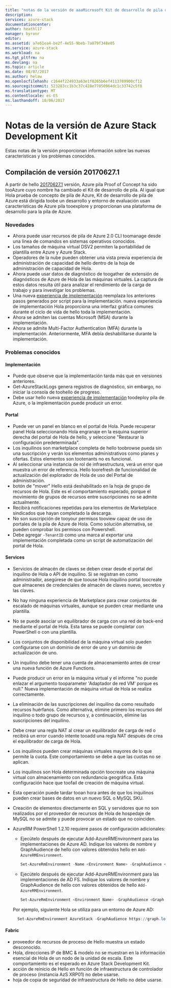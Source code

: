 ```yaml
---
title: "notas de la versión de aaaMicrosoft Kit de desarrollo de pila de Azure | Documentos de Microsoft"
description: 
services: azure-stack
documentationcenter: 
author: heathl17
manager: byronr
editor: 
ms.assetid: a7e61ea4-be2f-4e55-9beb-7a079f348e05
ms.service: azure-stack
ms.workload: na
ms.tgt_pltfrm: na
ms.devlang: na
ms.topic: article
ms.date: 08/07/2017
ms.author: helaw
ms.openlocfilehash: c1644f224933a63e1f0265b6ef4113789900cf12
ms.sourcegitcommit: 523283cc1b3c37c428e77850964dc1c33742c5f0
ms.translationtype: MT
ms.contentlocale: es-ES
ms.lasthandoff: 10/06/2017
---
```

# <a name="azure-stack-development-kit-release-notes"></a>Notas de la versión de Azure Stack Development Kit
Estas notas de la versión proporcionan información sobre las nuevas características y los problemas conocidos.

## <a name="release-build-201706271"></a>Compilación de versión 20170627.1
A partir de hello [20170627.1](azure-stack-updates.md#determine-the-current-version) versión, Azure pila Proof of Concept ha sido tooAzure cuyo nombre ha cambiado el Kit de desarrollo de pila.  Al igual que Hola prueba de concepto de pila de Azure, Kit de desarrollo de pila de Azure está dirigida toobe un desarrollo y entorno de evaluación usan características de Azure pila tooexplore y proporcionan una plataforma de desarrollo para la pila de Azure.

### <a name="whats-new"></a>Novedades
- Ahora puede usar recursos de pila de Azure 2.0 CLI toomanage desde una línea de comandos en sistemas operativos conocidos.
- Los tamaños de máquina virtual DSV2 permiten la portabilidad de plantilla entre Azure y Azure Stack.
- Operadores de la nube pueden obtener una vista previa experiencia de administración de capacidad de hello dentro de la hoja de administración de capacidad de Hola.
- Ahora puede usar datos de diagnóstico de toogather de extensión de diagnósticos de Azure de Hola de las máquinas virtuales.  La captura de estos datos resulta útil para analizar el rendimiento de la carga de trabajo y para investigar los problemas.
- Una nueva [experiencia de implementación](azure-stack-run-powershell-script.md) reemplaza los anteriores pasos generados por script para la implementación.  nueva experiencia de implementación Hola proporciona una interfaz gráfica comunes durante el ciclo de vida de hello toda la implementación.
- Ahora se admiten las cuentas Microsoft (MSA) durante la implementación.
- Ahora se admite Multi-Factor Authentication (MFA) durante la implementación.  Anteriormente, MFA debía deshabilitarse durante la implementación.

### <a name="known-issues"></a>Problemas conocidos
#### <a name="deployment"></a>Implementación
* Puede que observe que la implementación tarda más que en versiones anteriores. 
* Get-AzureStackLogs genera registros de diagnóstico, sin embargo, no iniciar la consola de toohello de progreso.
* Debe usar hello nueva [experiencia de implementación](azure-stack-run-powershell-script.md) toodeploy pila de Azure, o la implementación puede producir un error.

#### <a name="portal"></a>Portal
* Puede ver un panel en blanco en el portal de Hola.  Puede recuperar panel Hola seleccionando Hola engranaje en la esquina superior derecha del portal de Hola de hello, y seleccione "Restaurar la configuración predeterminada".
* Los inquilinos son marketplace completa de hello toobrowse pueda sin una suscripción y verán los elementos administrativos como planes y ofertas.  Estos elementos son tootenants no es funcional.
* Al seleccionar una instancia de rol de infraestructura, verá un error que muestra un error de referencia. Hello toorefresh de funcionalidad de actualización del explorador de Hola de uso del Portal de administración.
* botón de "mover" Hello está deshabilitado en la hoja de grupo de recursos de Hola.  Este es el comportamiento esperado, porque el movimiento de grupos de recursos entre suscripciones no se admite actualmente.
* Recibirá notificaciones repetidas para los elementos de Marketplace sindicados que hayan completado la descarga.
* No son suscripción de tooyour permisos tooview capaz de uso de portales de la pila de Azure de Hola.  Como solución alternativa, se pueden comprobar los permisos con Powershell.
* Debe agregar `-TenantID` como una marca al exportar una implementación completada como un script de automatización del portal de Hola.

#### <a name="services"></a>Services
* Servicios de almacén de claves se deben crear desde el portal del inquilino de Hola o API de inquilino.  Si se registran en como administrador, asegúrese de que toouse Hola inquilino portal toocreate que almacenes de credenciales de almacén de claves nuevo, secretos y las claves.
* No hay ninguna experiencia de Marketplace para crear conjuntos de escalado de máquinas virtuales, aunque se pueden crear mediante una plantilla.
* No se puede asociar un equilibrador de carga con una red de back-end mediante el portal de Hola.  Esta tarea se puede completar con PowerShell o con una plantilla.
* Los conjuntos de disponibilidad de la máquina virtual solo pueden configurarse con un dominio de error de uno y un dominio de actualización de uno.  
* Un inquilino debe tener una cuenta de almacenamiento antes de crear una nueva función de Azure Functions.
* Puede producir un error en la máquina virtual y el informe "no puede enlazar el argumento tooparameter 'Adaptador de red VM' porque es null."  Nueva implementación de máquina virtual de Hola se realiza correctamente.  
* La eliminación de las suscripciones del inquilino da como resultado recursos huérfanos.  Como alternativa, elimine primero los recursos del inquilino o todo grupo de recursos y, a continuación, elimine las suscripciones del inquilino. 
* Debe crear una regla NAT al crear un equilibrador de carga de red o recibirá un error cuando intente tooadd una regla NAT después de crea el equilibrador de carga de Hola.
* Los inquilinos pueden crear máquinas virtuales mayores de lo que permite la cuota.  Este comportamiento se debe a que las cuotas no se aplican.
* Los inquilinos son Hola determinada opción toocreate una máquina virtual con almacenamiento con redundancia geográfica.  Esta configuración hace que toofail de creación de máquina virtual.
* Esta operación puede tardar tooan hora antes de que los inquilinos pueden crear bases de datos en un nuevo SQL o MySQL SKU. 
* Creación de elementos directamente en SQL y servidores que no son realizados por el proveedor de recursos de Hola de hospedaje de MySQL no se admite y puede provocar un estado que no coinciden.
* AzureRM PowerShell 1.2.10 requiere pasos de configuración adicionales:
    * Ejecútelo después de ejecutar Add-AzureRMEnvironment para las implementaciones de Azure AD.  Indique los valores de nombre y GraphAudience de hello con valores obtenidos hello en `Add-AzureRMEnvironment`.
      
      ```PowerShell
      Set-AzureRmEnvironment -Name <Environment Name> -GraphAudience <Graph Endpoint URL>
      ```
    * Ejecútelo después de ejecutar Add-AzureRMEnvironment para las implementaciones de AD FS.  Indique los valores de nombre y GraphAudience de hello con valores obtenidos de hello `Add-AzureRMEnvironment`.
      
      ```PowerShell
      Set-AzureRmEnvironment <Environment Name> -GraphAudience <Graph Endpoint URL> -EnableAdfsAuthentication:$true
      ```
    
    Por ejemplo, siguiente Hola se utiliza para un entorno de Azure AD:

    ```PowerShell
      Set-AzureRmEnvironment AzureStack -GraphAudience https://graph.local.azurestack.external/
    ```

#### <a name="fabric"></a>Fabric
* proveedor de recursos de proceso de Hello muestra un estado desconocido.
* Hola, direcciones IP de BMC & modelo no se muestran en la información esencial de Hola de un nodo de la unidad de escala.  Este comportamiento es el esperado en Azure Stack Development Kit.
* acción de reinicio de Hello en función de infraestructura de controlador de proceso (instancia AzS XRP01) no debe usarse.
* hoja de copia de seguridad de infraestructura de Hello no debe usarse.
